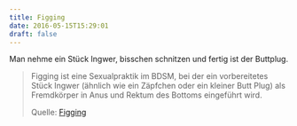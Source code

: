 ```yaml
---
title: Figging
date: 2016-05-15T15:29:01
draft: false
---
```


Man nehme ein Stück Ingwer, bisschen schnitzen und fertig ist der Buttplug.

> Figging ist eine Sexualpraktik im BDSM, bei der ein vorbereitetes Stück
> Ingwer (ähnlich wie ein Zäpfchen oder ein kleiner Butt Plug) als
> Fremdkörper in Anus und Rektum des Bottoms eingeführt wird.
>
> Quelle: [Figging](https://de.wikipedia.org/wiki/Figging)
